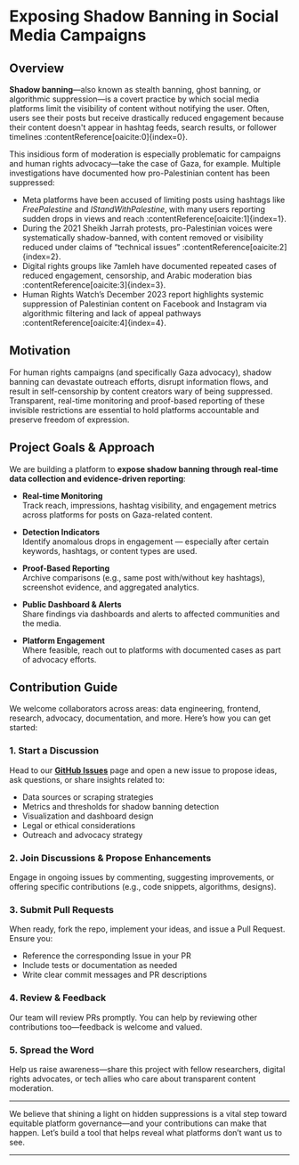 # Exposing Shadow Banning in Social Media Campaigns

## Overview

**Shadow banning**—also known as stealth banning, ghost banning, or algorithmic suppression—is a covert practice by which social media platforms limit the visibility of content without notifying the user. Often, users see their posts but receive drastically reduced engagement because their content doesn't appear in hashtag feeds, search results, or follower timelines :contentReference[oaicite:0]{index=0}.

This insidious form of moderation is especially problematic for campaigns and human rights advocacy—take the case of Gaza, for example. Multiple investigations have documented how pro-Palestinian content has been suppressed:

- Meta platforms have been accused of limiting posts using hashtags like *FreePalestine* and *IStandWithPalestine*, with many users reporting sudden drops in views and reach :contentReference[oaicite:1]{index=1}.
- During the 2021 Sheikh Jarrah protests, pro-Palestinian voices were systematically shadow-banned, with content removed or visibility reduced under claims of “technical issues” :contentReference[oaicite:2]{index=2}.
- Digital rights groups like 7amleh have documented repeated cases of reduced engagement, censorship, and Arabic moderation bias :contentReference[oaicite:3]{index=3}.
- Human Rights Watch’s December 2023 report highlights systemic suppression of Palestinian content on Facebook and Instagram via algorithmic filtering and lack of appeal pathways :contentReference[oaicite:4]{index=4}.

## Motivation

For human rights campaigns (and specifically Gaza advocacy), shadow banning can devastate outreach efforts, disrupt information flows, and result in self-censorship by content creators wary of being suppressed. Transparent, real-time monitoring and proof-based reporting of these invisible restrictions are essential to hold platforms accountable and preserve freedom of expression.

## Project Goals & Approach

We are building a platform to **expose shadow banning through real-time data collection and evidence-driven reporting**:

- **Real-time Monitoring**  
  Track reach, impressions, hashtag visibility, and engagement metrics across platforms for posts on Gaza-related content.

- **Detection Indicators**  
  Identify anomalous drops in engagement — especially after certain keywords, hashtags, or content types are used.

- **Proof-Based Reporting**  
  Archive comparisons (e.g., same post with/without key hashtags), screenshot evidence, and aggregated analytics.

- **Public Dashboard & Alerts**  
  Share findings via dashboards and alerts to affected communities and the media.

- **Platform Engagement**  
  Where feasible, reach out to platforms with documented cases as part of advocacy efforts.

## Contribution Guide

We welcome collaborators across areas: data engineering, frontend, research, advocacy, documentation, and more. Here’s how you can get started:

### 1. Start a Discussion  
Head to our **[GitHub Issues](https://github.com/yourorg/yourrepo/issues)** page and open a new issue to propose ideas, ask questions, or share insights related to:

- Data sources or scraping strategies  
- Metrics and thresholds for shadow banning detection  
- Visualization and dashboard design  
- Legal or ethical considerations  
- Outreach and advocacy strategy

### 2. Join Discussions & Propose Enhancements  
Engage in ongoing issues by commenting, suggesting improvements, or offering specific contributions (e.g., code snippets, algorithms, designs).

### 3. Submit Pull Requests  
When ready, fork the repo, implement your ideas, and issue a Pull Request. Ensure you:

- Reference the corresponding Issue in your PR  
- Include tests or documentation as needed  
- Write clear commit messages and PR descriptions

### 4. Review & Feedback  
Our team will review PRs promptly. You can help by reviewing other contributions too—feedback is welcome and valued.

### 5. Spread the Word  
Help us raise awareness—share this project with fellow researchers, digital rights advocates, or tech allies who care about transparent content moderation.

---

We believe that shining a light on hidden suppressions is a vital step toward equitable platform governance—and your contributions can make that happen. Let’s build a tool that helps reveal what platforms don’t want us to see.

---
